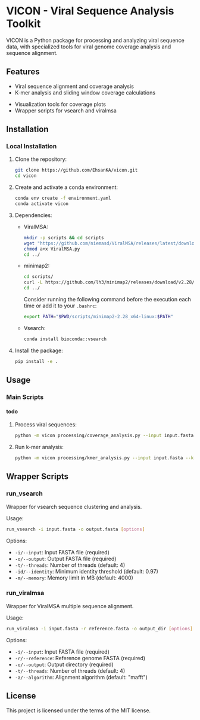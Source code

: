 # VICON - Viral Sequence Analysis Toolkit

VICON is a Python package for processing and analyzing viral sequence data, with specialized tools for viral genome coverage analysis and sequence alignment.

## Features

- Viral sequence alignment and coverage analysis
- K-mer analysis and sliding window coverage calculations
<!-- - Support for segmented viral genomes (rotavirus, influenza, etc.) -->
- Visualization tools for coverage plots
- Wrapper scripts for vsearch and viralmsa
<!-- - Support for multiple input formats (FASTA, WIG) -->

## Installation

### Local Installation

1. Clone the repository:
   ```bash
   git clone https://github.com/EhsanKA/vicon.git
   cd vicon
   ```

2. Create and activate a conda environment:
   ```bash
   conda env create -f environment.yaml
   conda activate vicon
   ```

3. Dependencies:
   - ViralMSA:
      ```bash
      mkdir -p scripts && cd scripts
      wget "https://github.com/niemasd/ViralMSA/releases/latest/download/ViralMSA.py"
      chmod a+x ViralMSA.py
      cd ../
      ```
   - minimap2:
      ```bash
      cd scripts/
      curl -L https://github.com/lh3/minimap2/releases/download/v2.28/minimap2-2.28_x64-linux.tar.bz2 | tar -jxvf -
      cd ../
      ```
      Consider running the following command before the execution each time or add it to your `.bashrc`:
      ```bash
      export PATH="$PWD/scripts/minimap2-2.28_x64-linux:$PATH"
      ```
   - Vsearch:
      ```bash
      conda install bioconda::vsearch
      ```

3. Install the package:
   ```bash
   pip install -e .
   ```

## Usage

### Main Scripts
#### todo 
1. Process viral sequences:
   ```bash
   python -m vicon processing/coverage_analysis.py --input input.fasta
   ```

2. Run k-mer analysis:
   ```bash
   python -m vicon processing/kmer_analysis.py --input input.fasta --kmer 21
   ```

## Wrapper Scripts

### run_vsearch
Wrapper for vsearch sequence clustering and analysis.

Usage:
```bash
run_vsearch -i input.fasta -o output.fasta [options]
```

Options:
- `-i/--input`: Input FASTA file (required)
- `-o/--output`: Output FASTA file (required)
- `-t/--threads`: Number of threads (default: 4)
- `-id/--identity`: Minimum identity threshold (default: 0.97)
- `-m/--memory`: Memory limit in MB (default: 4000)

### run_viralmsa
Wrapper for ViralMSA multiple sequence alignment.

Usage:
```bash
run_viralmsa -i input.fasta -r reference.fasta -o output_dir [options]
```

Options:
- `-i/--input`: Input FASTA file (required)
- `-r/--reference`: Reference genome FASTA (required)
- `-o/--output`: Output directory (required)
- `-t/--threads`: Number of threads (default: 4)
- `-a/--algorithm`: Alignment algorithm (default: "mafft")

## License
This project is licensed under the terms of the MIT license.
